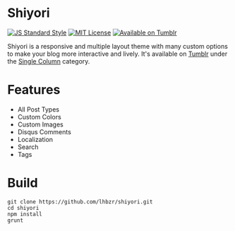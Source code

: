 # Shiyori
[![JS Standard Style](https://img.shields.io/badge/code%20style-standard-brightgreen.svg?style=flat-square)](http://standardjs.com/)
[![MIT License](https://img.shields.io/badge/license-mit-blue.svg?style=flat-square)](LICENSE)
[![Available on Tumblr](https://img.shields.io/badge/available%20on-tumblr-orange.svg?style=flat-square)](https://www.tumblr.com/theme/39279)

Shiyori is a responsive and multiple layout theme with many custom options to make your blog more interactive and lively. It's available on [Tumblr](https://www.tumblr.com/theme/39279) under the [Single Column](https://www.tumblr.com/themes/tagged/single_column) category.

# Features
- All Post Types
- Custom Colors
- Custom Images
- Disqus Comments
- Localization
- Search
- Tags

# Build
```
git clone https://github.com/lhbzr/shiyori.git
cd shiyori
npm install
grunt
```
